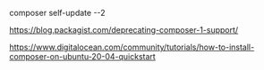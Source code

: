 composer self-update --2

https://blog.packagist.com/deprecating-composer-1-support/


https://www.digitalocean.com/community/tutorials/how-to-install-composer-on-ubuntu-20-04-quickstart